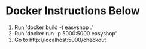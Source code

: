 # Docker Instructions Below
1. Run 'docker build -t easyshop .'
2. Run 'docker run -p 5000:5000 easyshop'
3. Go to http://localhost:5000/checkout
